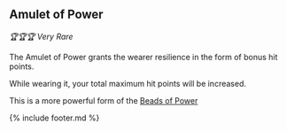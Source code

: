## Amulet of Power

_🏆🏆🏆 Very Rare_ 

The Amulet of Power grants the wearer resilience in the form of bonus hit points.

While wearing it, your total maximum hit points will be increased.

This is a more powerful form of the [Beads of Power](beads_of_power.md)


{% include footer.md %}